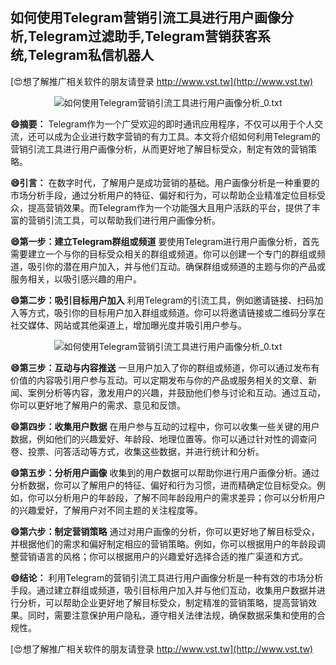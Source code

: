 ## **如何使用Telegram营销引流工具进行用户画像分析,Telegram过滤助手,Telegram营销获客系统,Telegram私信机器人**

[😍想了解推广相关软件的朋友请登录 http://www.vst.tw](http://www.vst.tw)

 <center><img src="https://vst.tw/MP4/tuiguang/png/3.png" alt="如何使用Telegram营销引流工具进行用户画像分析_0.txt"></center>

**😄摘要：**
Telegram作为一个广受欢迎的即时通讯应用程序，不仅可以用于个人交流，还可以成为企业进行数字营销的有力工具。本文将介绍如何利用Telegram的营销引流工具进行用户画像分析，从而更好地了解目标受众，制定有效的营销策略。

**😄引言：**
在数字时代，了解用户是成功营销的基础。用户画像分析是一种重要的市场分析手段，通过分析用户的特征、偏好和行为，可以帮助企业精准定位目标受众，提高营销效果。而Telegram作为一个功能强大且用户活跃的平台，提供了丰富的营销引流工具，可以帮助我们进行用户画像分析。

**😄第一步：建立Telegram群组或频道**
要使用Telegram进行用户画像分析，首先需要建立一个与你的目标受众相关的群组或频道。你可以创建一个专门的群组或频道，吸引你的潜在用户加入，并与他们互动。确保群组或频道的主题与你的产品或服务相关，以吸引感兴趣的用户。

**😄第二步：吸引目标用户加入**
利用Telegram的引流工具，例如邀请链接、扫码加入等方式，吸引你的目标用户加入群组或频道。你可以将邀请链接或二维码分享在社交媒体、网站或其他渠道上，增加曝光度并吸引用户参与。

 <center><img src="https://vst.tw/MP4/tuiguang/png/8.png" alt="如何使用Telegram营销引流工具进行用户画像分析_0.txt"></center>

**😄第三步：互动与内容推送**
一旦用户加入了你的群组或频道，你可以通过发布有价值的内容吸引用户参与互动。可以定期发布与你的产品或服务相关的文章、新闻、案例分析等内容，激发用户的兴趣，并鼓励他们参与讨论和互动。通过互动，你可以更好地了解用户的需求、意见和反馈。

**😄第四步：收集用户数据**
在用户参与互动的过程中，你可以收集一些关键的用户数据，例如他们的兴趣爱好、年龄段、地理位置等。你可以通过针对性的调查问卷、投票、问答活动等方式，收集这些数据，并进行统计和分析。

**😄第五步：分析用户画像**
收集到的用户数据可以帮助你进行用户画像分析。通过分析数据，你可以了解用户的特征、偏好和行为习惯，进而精确定位目标受众。例如，你可以分析用户的年龄段，了解不同年龄段用户的需求差异；你可以分析用户的兴趣爱好，了解用户对不同主题的关注程度等。

**😄第六步：制定营销策略**
通过对用户画像的分析，你可以更好地了解目标受众，并根据他们的需求和偏好制定相应的营销策略。例如，你可以根据用户的年龄段调整营销语言的风格；你可以根据用户的兴趣爱好选择合适的推广渠道和方式。

**😄结论：**
利用Telegram的营销引流工具进行用户画像分析是一种有效的市场分析手段。通过建立群组或频道，吸引目标用户加入并与他们互动，收集用户数据并进行分析，可以帮助企业更好地了解目标受众，制定精准的营销策略，提高营销效果。同时，需要注意保护用户隐私，遵守相关法律法规，确保数据采集和使用的合规性。

[😍想了解推广相关软件的朋友请登录 http://www.vst.tw](http://www.vst.tw)



